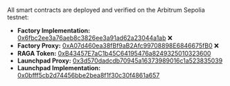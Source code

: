 All smart contracts are deployed and verified on the Arbitrum Sepolia testnet:

- **Factory Implementation:** [0x6fbc2ee3a76aeb8c3826ee3a91ad62a23044a1ab](https://sepolia.arbiscan.io/address/0x6fbc2ee3a76aeb8c3826ee3a91ad62a23044a1ab) ❌
- **Factory Proxy:** [0xA07d460ea38fBf9aB2Afc99708898E6846675fB0](https://sepolia.arbiscan.io/address/0xA07d460ea38fBf9aB2Afc99708898E6846675fB0) ❌
- **RAGA Token:** [0xB43457E7aC1b45C64195476a8249325010323600](https://sepolia.arbiscan.io/address/0xB43457E7aC1b45C64195476a8249325010323600)
- **Launchpad Proxy:** [0x3d570dadcdb70945a16373989016c1a523835039](https://sepolia.arbiscan.io/address/0x3d570dadcdb70945a16373989016c1a523835039)
- **Launchpad Implementation:** [0x0bfff5cb2d74456bbe2bea8f1f30c30f4861a657](https://sepolia.arbiscan.io/address/0x0bfff5cb2d74456bbe2bea8f1f30c30f4861a657#code)